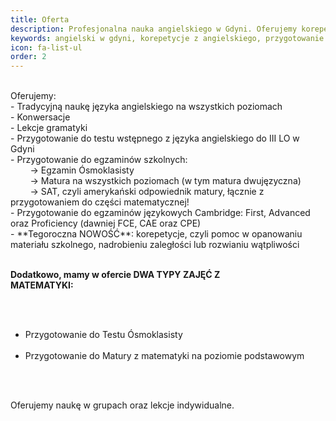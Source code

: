 ```yaml
---
title: Oferta
description: Profesjonalna nauka angielskiego w Gdyni. Oferujemy korepetycje z angielskiego, przygotowanie do matury podstawowej, rozszerzonej, dwujęzycznej oraz testów FCE, CAE, CPE.
keywords: angielski w gdyni, korepetycje z angielskiego, przygotowanie do matury, FCE, CAE, CPE
icon: fa-list-ul
order: 2
---
```

<div style="text-align: left; white-space: pre-wrap;">
Oferujemy:
- Tradycyjną naukę języka angielskiego na wszystkich poziomach
- Konwersacje
- Lekcje gramatyki  
- Przygotowanie do testu wstępnego z języka angielskiego do III LO w Gdyni  
- Przygotowanie do egzaminów szkolnych:
        → Egzamin Ósmoklasisty
        → Matura na wszystkich poziomach (w tym matura dwujęzyczna)
        → SAT, czyli amerykański odpowiednik matury, łącznie z przygotowaniem do części matematycznej!
- Przygotowanie do egzaminów językowych Cambridge: First, Advanced oraz Proficiency (dawniej FCE, CAE oraz CPE)
- **Tegoroczna NOWOŚĆ**: korepetycje, czyli pomoc w opanowaniu materiału szkolnego, nadrobieniu zaległości lub rozwianiu wątpliwości


**Dodatkowo, mamy w ofercie DWA TYPY ZAJĘĆ Z MATEMATYKI:**
- Przygotowanie do Testu Ósmoklasisty
- Przygotowanie do Matury z matematyki na poziomie podstawowym

Oferujemy naukę w grupach oraz lekcje indywidualne.
</div>
